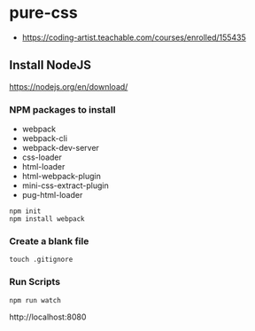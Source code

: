 # pure-css

- https://coding-artist.teachable.com/courses/enrolled/155435

## Install NodeJS

https://nodejs.org/en/download/

### NPM packages to install

- webpack
- webpack-cli
- webpack-dev-server
- css-loader
- html-loader
- html-webpack-plugin
- mini-css-extract-plugin
- pug-html-loader

```
npm init
npm install webpack
```

### Create a blank file

```
touch .gitignore
```

### Run Scripts

```
npm run watch
```

http://localhost:8080
